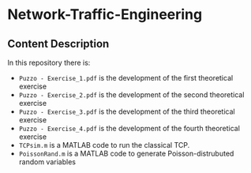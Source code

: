 # Network-Traffic-Engineering

## Content Description
In this repository there is:
- `Puzzo - Exercise_1.pdf` is the development of the first theoretical exercise
- `Puzzo - Exercise_2.pdf` is the development of the second theoretical exercise
- `Puzzo - Exercise_3.pdf` is the development of the third theoretical exercise
- `Puzzo - Exercise_4.pdf` is the development of the fourth theoretical exercise
- `TCPsim.m` is a MATLAB code to run the classical TCP. 
- `PoissonRand.m` is a MATLAB code to generate Poisson-distrubuted random variables 
